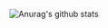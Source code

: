 ![Anurag's github stats](https://github-readme-stats.vercel.app/api?username=tetiross&count_private=true&show_icons=true&theme=react&&hide=stars)
